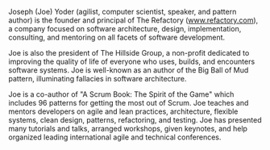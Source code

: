 Joseph (Joe) Yoder (agilist, computer scientist, speaker, and pattern author) is the founder and principal of The Refactory (www.refactory.com), a company focused on software architecture, design, implementation, consulting, and mentoring on all facets of software development.

Joe is also the president of The Hillside Group, a non-profit dedicated to improving the quality of life of everyone who uses, builds, and encounters software systems. Joe is well-known as an author of the Big Ball of Mud pattern, illuminating fallacies in software architecture.

Joe is a co-author of "A Scrum Book: The Spirit of the Game" which includes 96 patterns for getting the most out of Scrum. Joe teaches and mentors developers on agile and lean practices, architecture, flexible systems, clean design, patterns, refactoring, and testing. Joe has presented many tutorials and talks, arranged workshops, given keynotes, and help organized leading international agile and technical conferences.
